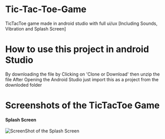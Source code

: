 # Tic-Tac-Toe-Game
TicTacToe game made in android studio with full ui/ux [Including Sounds, Vibration and Splash Screen]
# How to use this project in android Studio
By downloading the file by Clicking on 'Clone or Download'
then unzip the file
After Opening the Android Studio just import this as a project from the downloded folder 

# Screenshots of the TicTacToe Game 
<h4>Splash Screen</h4>

![ScreenShot of the Splash Screen](https://github.com/taqnar/Images/blob/master/TicTacToe/1.jpg)
